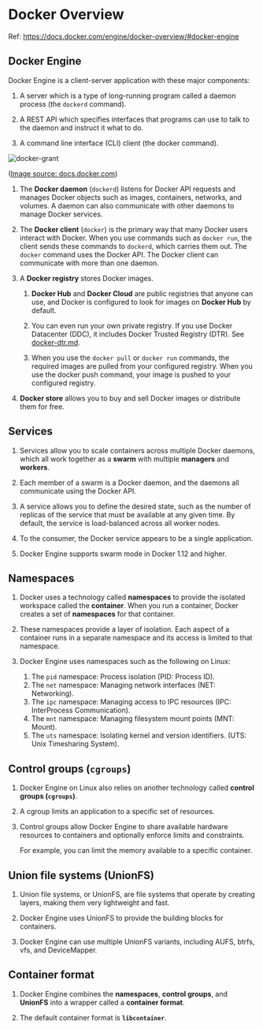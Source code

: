 # Docker Overview

Ref: https://docs.docker.com/engine/docker-overview/#docker-engine

## Docker Engine

Docker Engine is a client-server application with these major components:

1. A server which is a type of long-running program called a daemon process (the `dockerd` command).

1. A REST API which specifies interfaces that programs can use to talk to the daemon and instruct it what to do.

1. A command line interface (CLI) client (the docker command).

![docker-grant](https://docs.docker.com/engine/images/architecture.svg)

([Image source: docs.docker.com](https://docs.docker.com))

1. The **Docker daemon** (`dockerd`) listens for Docker API requests and manages Docker objects such as images, containers,
   networks, and volumes. A daemon can also communicate with other daemons to manage Docker services.

1. The **Docker client** (`docker`) is the primary way that many Docker users interact with Docker. When you use commands
   such as `docker run`, the client sends these commands to `dockerd`, which carries them out. The `docker` command
   uses the Docker API. The Docker client can communicate with more than one daemon.

1. A **Docker registry** stores Docker images. 

    1. **Docker Hub** and **Docker Cloud** are public registries that anyone can use, and Docker is configured to look
       for images on **Docker Hub** by default.
       
    1. You can even run your own private registry. If you use Docker Datacenter (DDC), it includes Docker Trusted
       Registry (DTR). See [docker-dtr.md](docker-dtr.md).

    1. When you use the `docker pull` or `docker run` commands, the required images are pulled from your configured
       registry. When you use the docker push command, your image is pushed to your configured registry.
       
1. **Docker store** allows you to buy and sell Docker images or distribute them for free.


## Services

1. Services allow you to scale containers across multiple Docker daemons, which all work together as a **swarm** with
   multiple **managers** and **workers**.
   
1. Each member of a swarm is a Docker daemon, and the daemons all communicate using the Docker API. 

1. A service allows you to define the desired state, such as the number of replicas of the service that must be
   available at any given time. By default, the service is load-balanced across all worker nodes. 
   
1. To the consumer, the Docker service appears to be a single application. 
   
1. Docker Engine supports swarm mode in Docker 1.12 and higher.


## Namespaces

1. Docker uses a technology called **namespaces** to provide the isolated workspace called the **container**.
   When you run a container, Docker creates a set of **namespaces** for that container.

1. These namespaces provide a layer of isolation. Each aspect of a container runs in a separate namespace and its
   access is limited to that namespace.

1. Docker Engine uses namespaces such as the following on Linux:

    1. The `pid` namespace: Process isolation (PID: Process ID).
    1. The `net` namespace: Managing network interfaces (NET: Networking).
    1. The `ipc` namespace: Managing access to IPC resources (IPC: InterProcess Communication).
    1. The `mnt` namespace: Managing filesystem mount points (MNT: Mount).
    1. The `uts` namespace: Isolating kernel and version identifiers. (UTS: Unix Timesharing System).


## Control groups (`cgroups`)

1. Docker Engine on Linux also relies on another technology called **control groups (`cgroups`)**. 

1. A cgroup limits an application to a specific set of resources. 

1. Control groups allow Docker Engine to share available hardware resources to containers and optionally enforce limits
   and constraints.
   
   For example, you can limit the memory available to a specific container.


## Union file systems (UnionFS)

1. Union file systems, or UnionFS, are file systems that operate by creating layers, making them very lightweight and
   fast.
   
1. Docker Engine uses UnionFS to provide the building blocks for containers.

1. Docker Engine can use multiple UnionFS variants, including AUFS, btrfs, vfs, and DeviceMapper.


## Container format

1. Docker Engine combines the **namespaces**, **control groups**, and **UnionFS** into a wrapper called a **container
   format**. 

1. The default container format is **`libcontainer`**.

